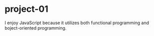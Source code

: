 # project-01

I enjoy JavaScript because it utilizes both functional programming and boject-oriented programming.